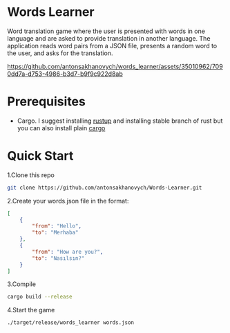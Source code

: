 # Words Learner

Word translation game where the user is presented with words in one
language and are asked to provide translation in another language. The
application reads word pairs from a JSON file, presents a random word to
the user, and asks for the translation.


https://github.com/antonsakhanovych/words_learner/assets/35010962/7090dd7a-d753-4986-b3d7-b9f9c922d8ab


# Prerequisites

-   Cargo. I suggest installing [rustup](https://rustup.rs/) and
    installing stable branch of rust but you can also install plain
    [cargo](https://doc.rust-lang.org/cargo/getting-started/installation.html)

# Quick Start

1.Clone this repo

``` {.bash org-language="sh"}
git clone https://github.com/antonsakhanovych/Words-Learner.git
```

2.Create your words.json file in the format:

``` json
[
    {
        "from": "Hello",
        "to": "Merhaba"
    },
    {
        "from": "How are you?",
        "to": "Nasılsın?"
    }
]
```

3.Compile

``` bash
cargo build --release
```

4.Start the game

``` bash
./target/release/words_learner words.json
```
